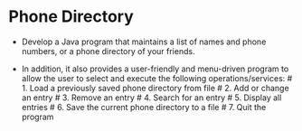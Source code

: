 # Phone Directory
- Develop a Java program that maintains a list of names and phone numbers, or a phone directory of your friends.

- In addition, it also provides a user-friendly and menu-driven program to allow the user to select and execute the following operations/services:
        # 1. Load a previously saved phone directory from file
        # 2. Add or change an entry
        # 3. Remove an entry
        # 4. Search for an entry
        # 5. Display all entries
        # 6. Save the current phone directory to a file
        # 7. Quit the program
